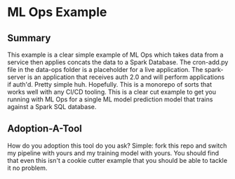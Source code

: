 # ML Ops Example

## Summary
This example is a clear simple example of ML Ops which takes data from a service then applies concats the data to a Spark Database. The cron-add.py file in the data-ops folder is a placeholder for a live application. The spark-server is an application that receives auth 2.0 and will perform applications if auth'd. Pretty simple huh. Hopefully. This is a monorepo of sorts that works well with any CI/CD tooling. This is a clear cut example to get you running with ML Ops for a single ML model prediction model that trains against a Spark SQL database.


## Adoption-A-Tool

How do you adoption this tool do you ask? Simple: fork this repo and switch my pipeline with yours and my training model with yours. You should find that even this isn't a cookie cutter example that you should be able to tackle it no problem.


